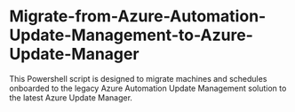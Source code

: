# Migrate-from-Azure-Automation-Update-Management-to-Azure-Update-Manager
This Powershell script is designed to migrate machines and schedules onboarded to the legacy Azure Automation Update Management solution to the latest Azure Update Manager.

